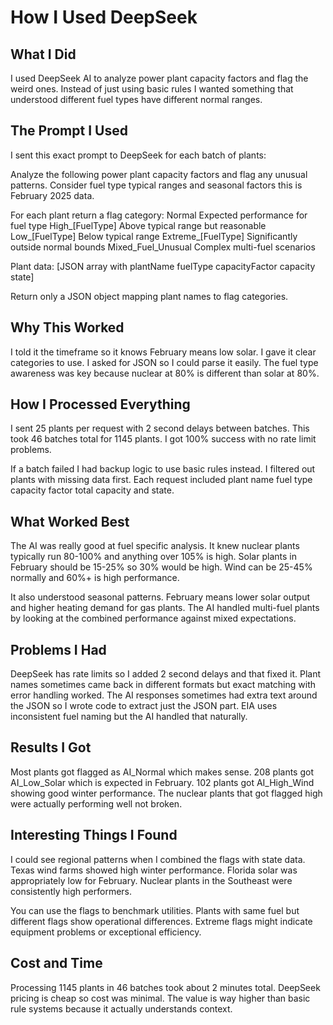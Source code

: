 # How I Used DeepSeek

## What I Did

I used DeepSeek AI to analyze power plant capacity factors and flag the weird ones. Instead of just using basic rules I wanted something that understood different fuel types have different normal ranges.

## The Prompt I Used

I sent this exact prompt to DeepSeek for each batch of plants:

Analyze the following power plant capacity factors and flag any unusual patterns. Consider fuel type typical ranges and seasonal factors this is February 2025 data.

For each plant return a flag category:
Normal Expected performance for fuel type
High_[FuelType] Above typical range but reasonable  
Low_[FuelType] Below typical range
Extreme_[FuelType] Significantly outside normal bounds
Mixed_Fuel_Unusual Complex multi-fuel scenarios

Plant data:
[JSON array with plantName fuelType capacityFactor capacity state]

Return only a JSON object mapping plant names to flag categories.

## Why This Worked

I told it the timeframe so it knows February means low solar. I gave it clear categories to use. I asked for JSON so I could parse it easily. The fuel type awareness was key because nuclear at 80% is different than solar at 80%.

## How I Processed Everything

I sent 25 plants per request with 2 second delays between batches. This took 46 batches total for 1145 plants. I got 100% success with no rate limit problems.

If a batch failed I had backup logic to use basic rules instead. I filtered out plants with missing data first. Each request included plant name fuel type capacity factor total capacity and state.

## What Worked Best

The AI was really good at fuel specific analysis. It knew nuclear plants typically run 80-100% and anything over 105% is high. Solar plants in February should be 15-25% so 30% would be high. Wind can be 25-45% normally and 60%+ is high performance.

It also understood seasonal patterns. February means lower solar output and higher heating demand for gas plants. The AI handled multi-fuel plants by looking at the combined performance against mixed expectations.

## Problems I Had

DeepSeek has rate limits so I added 2 second delays and that fixed it. Plant names sometimes came back in different formats but exact matching with error handling worked. The AI responses sometimes had extra text around the JSON so I wrote code to extract just the JSON part. EIA uses inconsistent fuel naming but the AI handled that naturally.

## Results I Got

Most plants got flagged as AI_Normal which makes sense. 208 plants got AI_Low_Solar which is expected in February. 102 plants got AI_High_Wind showing good winter performance. The nuclear plants that got flagged high were actually performing well not broken.

## Interesting Things I Found

I could see regional patterns when I combined the flags with state data. Texas wind farms showed high winter performance. Florida solar was appropriately low for February. Nuclear plants in the Southeast were consistently high performers.

You can use the flags to benchmark utilities. Plants with same fuel but different flags show operational differences. Extreme flags might indicate equipment problems or exceptional efficiency.

## Cost and Time

Processing 1145 plants in 46 batches took about 2 minutes total. DeepSeek pricing is cheap so cost was minimal. The value is way higher than basic rule systems because it actually understands context.